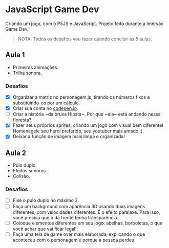 # JavaScript Game Dev
Criando um jogo, com o P5JS e JavaScript.
Projeto feito durante a Imersão Game Dev.

> NOTA: Todos os desafios vou fazer quando concluir as 5 aulas.

## Aula 1
* Primeiras animações.
* Trilha sonora.

### Desafios
- [X] Organizar a matriz no personagem.js, tirando os números fixos e substituindo-os por um cálculo.
- [X] Criar sua conta no [codepen.io](https://codepen.io/).
- [ ] Criar a história ~da bruxa Hipsta~. Por que ~ela~ está andando nessa floresta?.
- [X] Fazer seus próprios sprites, criando um jogo com visual bem diferente! Homenageie seu heroi preferido, seu youtuber mais amado :).
- [X] Deixar a função de imagem mais limpa e organizada!

## Aula 2
* Pulo duplo.
* Efeitos sonoros.
* Colisão.

### Desafios
- [ ] Fixe o pulo duplo no máximo 2.
- [ ] Faça um background com aparência 3D usando duas imagens diferentes, com velocidades diferentes. É o efeito paralaxe. Para isso, você precisa que o da frente tenha transparência.
- [ ] Coloque elementos diferentes em seu jogo: abelhas, borboletas, o que você achar que vai ficar legal!.
- [ ] Faça uma tela de game over mais elaborada, explicando o que aconteceu com o personagem e porque a pessoa perdeu.